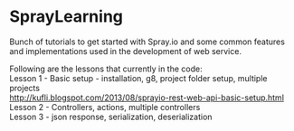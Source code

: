 SprayLearning
=============

Bunch of tutorials to get started with Spray.io and some common features and implementations used in the development of web service.

Following are the lessons that currently in the code:
<br>
Lesson 1 - Basic setup - installation, g8, project folder setup, multiple projects
<br><a href='http://kufli.blogspot.com/2013/08/sprayio-rest-web-api-basic-setup.html'>http://kufli.blogspot.com/2013/08/sprayio-rest-web-api-basic-setup.html</a><br>
Lesson 2 - Controllers, actions, multiple controllers<br>
Lesson 3 - json response, serialization, deserialization

